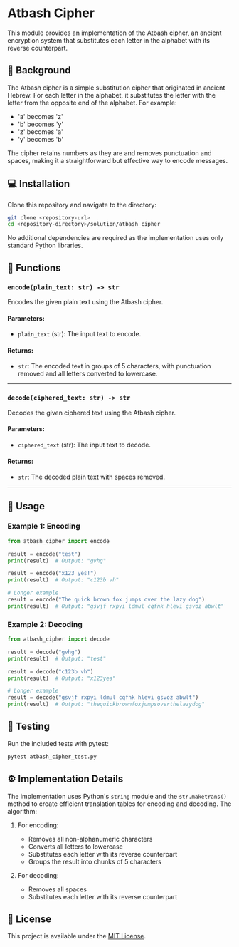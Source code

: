 # Atbash Cipher

This module provides an implementation of the Atbash cipher, an ancient encryption system that substitutes each letter in the alphabet with its reverse counterpart.

## 📜 Background

The Atbash cipher is a simple substitution cipher that originated in ancient Hebrew. For each letter in the alphabet, it substitutes the letter with the letter from the opposite end of the alphabet. For example:
- 'a' becomes 'z'
- 'b' becomes 'y'
- 'z' becomes 'a'
- 'y' becomes 'b'

The cipher retains numbers as they are and removes punctuation and spaces, making it a straightforward but effective way to encode messages.

## 💻 Installation

Clone this repository and navigate to the directory:

```bash
git clone <repository-url>
cd <repository-directory>/solution/atbash_cipher
```

No additional dependencies are required as the implementation uses only standard Python libraries.

## 📝 Functions

### `encode(plain_text: str) -> str`
Encodes the given plain text using the Atbash cipher.

#### Parameters:
- `plain_text` (str): The input text to encode.

#### Returns:
- `str`: The encoded text in groups of 5 characters, with punctuation removed and all letters converted to lowercase.

---

### `decode(ciphered_text: str) -> str`
Decodes the given ciphered text using the Atbash cipher.

#### Parameters:
- `ciphered_text` (str): The input text to decode.

#### Returns:
- `str`: The decoded plain text with spaces removed.

---

## 🚀 Usage

### Example 1: Encoding
```python
from atbash_cipher import encode

result = encode("test")
print(result)  # Output: "gvhg"

result = encode("x123 yes!")
print(result)  # Output: "c123b vh"

# Longer example
result = encode("The quick brown fox jumps over the lazy dog")
print(result)  # Output: "gsvjf rxpyi ldmul cqfnk hlevi gsvoz abwlt"
```

### Example 2: Decoding
```python
from atbash_cipher import decode

result = decode("gvhg")
print(result)  # Output: "test"

result = decode("c123b vh")
print(result)  # Output: "x123yes"

# Longer example
result = decode("gsvjf rxpyi ldmul cqfnk hlevi gsvoz abwlt")
print(result)  # Output: "thequickbrownfoxjumpsoverthelazydog"
```

## 🧪 Testing

Run the included tests with pytest:

```bash
pytest atbash_cipher_test.py
```

## ⚙️ Implementation Details

The implementation uses Python's `string` module and the `str.maketrans()` method to create efficient translation tables for encoding and decoding. The algorithm:

1. For encoding:
   - Removes all non-alphanumeric characters
   - Converts all letters to lowercase
   - Substitutes each letter with its reverse counterpart
   - Groups the result into chunks of 5 characters

2. For decoding:
   - Removes all spaces
   - Substitutes each letter with its reverse counterpart

## 📄 License

This project is available under the [MIT License](https://opensource.org/licenses/MIT).